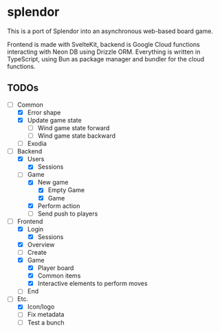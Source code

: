 # splendor

This is a port of Splendor into an asynchronous web-based board game.

Frontend is made with SvelteKit, backend is Google Cloud functions interacting with Neon DB using Drizzle ORM. Everything is written in TypeScript, using Bun as package manager and bundler for the cloud functions.

## TODOs

- [ ] Common
  - [x] Error shape
  - [x] Update game state
    - [ ] Wind game state forward
    - [ ] Wind game state backward
  - [ ] Exodia
- [ ] Backend
  - [x] Users
    - [x] Sessions
  - [ ] Game
    - [x] New game
      - [x] Empty Game
      - [x] Game
    - [x] Perform action
    - [ ] Send push to players
- [ ] Frontend
  - [x] Login
    - [x] Sessions
  - [x] Overview
  - [ ] Create
  - [x] Game
    - [x] Player board
    - [x] Common items
    - [x] Interactive elements to perform moves
  - [ ] End
- [ ] Etc.
  - [x] Icon/logo
  - [ ] Fix metadata
  - [ ] Test a bunch

